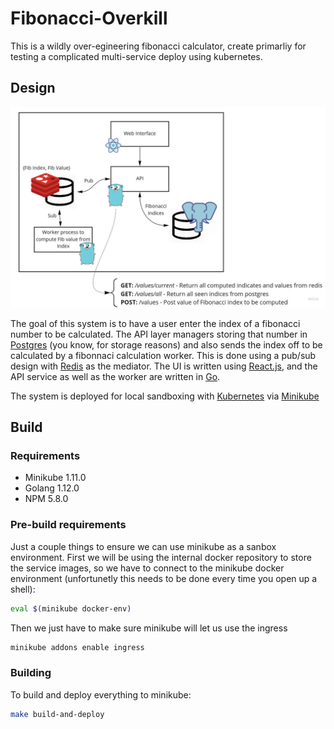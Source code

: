 # Fibonacci-Overkill
This is a wildly over-egineering fibonacci calculator, create primarliy for testing a complicated multi-service deploy using kubernetes. 

## Design
![Design Diagram](assets/diag.jpg?raw=true "Diagram")

The goal of this system is to have a user enter the index of a fibonacci number to be calculated. The API layer managers storing that number in [Postgres](https://www.postgresql.org/) (you know, for storage reasons) and also sends the index off to be calculated by a fibonnaci calculation worker. This is done using a pub/sub design with [Redis](https://redis.io/) as the mediator. The UI is written using [React.js](https://reactjs.org/), and the API service as well as the worker are written in [Go](https://golang.org/).

The system is deployed for local sandboxing with [Kubernetes](https://kubernetes.io/) via [Minikube](https://kubernetes.io/docs/tasks/tools/install-minikube/)

## Build
### Requirements
- Minikube 1.11.0
- Golang 1.12.0
- NPM 5.8.0

### Pre-build requirements
Just a couple things to ensure we can use minikube as a sanbox environment. First we will be using the internal docker repository to store the service images, so we have to connect to the minikube docker environment (unfortunetly this needs to be done every time you open up a shell):

```bash
eval $(minikube docker-env)
```

Then we just have to make sure minikube will let us use the ingress

```bash
minikube addons enable ingress
```
### Building
To build and deploy everything to minikube:

```bash
make build-and-deploy
```
